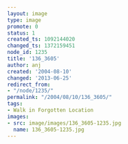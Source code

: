 ```yaml
---
layout: image
type: image
promote: 0
status: 1
created_ts: 1092144020
changed_ts: 1372159451
node_id: 1235
title: '136_3605'
author: anj
created: '2004-08-10'
changed: '2013-06-25'
redirect_from:
- "/node/1235/"
permalink: "/2004/08/10/136_3605/"
tags:
- Walk in Forgotten Location
images:
- src: image/images/136_3605-1235.jpg
  name: 136_3605-1235.jpg
---
```


